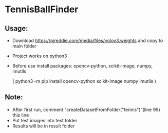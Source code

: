 # TennisBallFinder

## Usage:
- Download https://pjreddie.com/media/files/yolov3.weights and copy to main folder
- Project works on python3 
- Before use install packages: opencv-python, scikit-image, numpy, imutils

  ( python3 -m pip install opencv-python scikit-image numpy imutils )

## Note:
- After first run, comment "createDatasetFromFolder("tennis")"(line 99) this line
- Put test images into test folder
- Results will be in result folder
